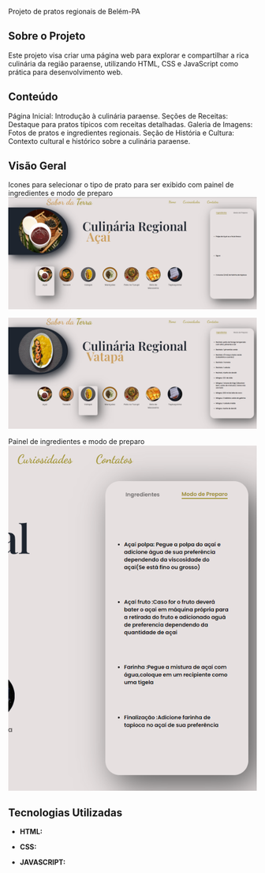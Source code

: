 Projeto de pratos regionais de Belém-PA


## Sobre o Projeto
Este projeto visa criar uma página web para explorar e compartilhar a rica culinária da região paraense, utilizando HTML, CSS e JavaScript como prática para desenvolvimento web.

## Conteúdo
Página Inicial: Introdução à culinária paraense.
Seções de Receitas: Destaque para pratos típicos com receitas detalhadas.
Galeria de Imagens: Fotos de pratos e ingredientes regionais.
Seção de História e Cultura: Contexto cultural e histórico sobre a culinária paraense.

## Visão Geral 
Icones para selecionar o tipo de prato para ser exibido com painel de ingredientes e modo de preparo 
![alt text](image.png)

![alt text](image-1.png)

Painel de ingredientes e modo de preparo
![alt text](image-2.png)




## Tecnologias Utilizadas

- **HTML:** 

- **CSS:** 

- **JAVASCRIPT:** 


